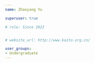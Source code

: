 ```yaml
---
name: Zhaoyang Yu

superuser: true

# role: Since 2022


# website_url: http://www.kaito.org.cn/

user_groups:
- Undergraduate
---
```

